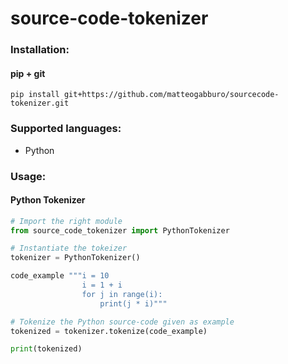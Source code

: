# source-code-tokenizer


### Installation:

#### pip + git

```
pip install git+https://github.com/matteogabburo/sourcecode-tokenizer.git
```


### Supported languages:

- Python


### Usage:

#### Python Tokenizer

```.py
# Import the right module
from source_code_tokenizer import PythonTokenizer

# Instantiate the tokeizer
tokenizer = PythonTokenizer()

code_example """i = 10
                i = 1 + i
                for j in range(i):
                    print(j * i)"""

# Tokenize the Python source-code given as example
tokenized = tokenizer.tokenize(code_example)

print(tokenized)
```